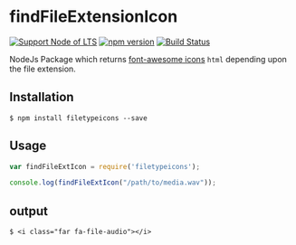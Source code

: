 # findFileExtensionIcon

[![Support Node of LTS](https://img.shields.io/badge/node-LTS-brightgreen.svg)](https://nodejs.org/)
[![npm version](https://badge.fury.io/js/filetypeicons.svg)](https://badge.fury.io/js/filetypeicons)
[![Build Status](https://travis-ci.org/amjad489/findFileExtensionIcon.png)](https://travis-ci.org/amjad489/findFileExtensionIcon#)


NodeJs Package which returns [font-awesome icons](https://fontawesome.com/icons) `html` depending upon the file extension.

## Installation

    $ npm install filetypeicons --save

## Usage

```js
var findFileExtIcon = require('filetypeicons');

console.log(findFileExtIcon("/path/to/media.wav"));
```

## output

    $ <i class="far fa-file-audio"></i>

